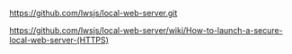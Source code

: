 https://github.com/lwsjs/local-web-server.git

https://github.com/lwsjs/local-web-server/wiki/How-to-launch-a-secure-local-web-server-(HTTPS)
